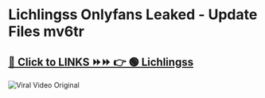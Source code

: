 
 # Lichlingss Onlyfans Leaked - Update Files mv6tr

## <h2><a href="https://clipsfans.com/Lichlingss&ref=git">🔗 Click to LINKS ⏩⏩ 👉 🟢 Lichlingss </a></h2>

<a href="https://clipsfans.com/Lichlingss&ref=git" rel="nofollow" data-target="animated-image.originalLink"><img src="https://i.ibb.co.com/xMMVF88/686577567.gif" alt="Viral Video Original" style="max-width: 100%; display: inline-block;" data-target="animated-image.originalImage"></a>

